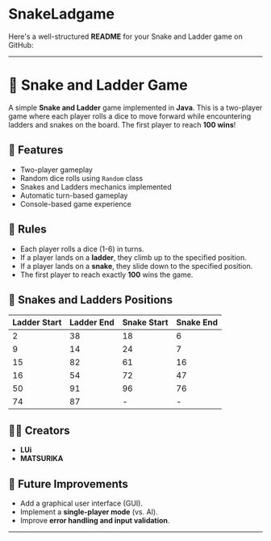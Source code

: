 # SnakeLadgame
Here's a well-structured **README** for your Snake and Ladder game on GitHub:  

---

# 🎲 Snake and Ladder Game  

A simple **Snake and Ladder** game implemented in **Java**. This is a two-player game where each player rolls a dice to move forward while encountering ladders and snakes on the board. The first player to reach **100 wins**!  

## 🚀 Features  

- Two-player gameplay  
- Random dice rolls using `Random` class  
- Snakes and Ladders mechanics implemented  
- Automatic turn-based gameplay  
- Console-based game experience  



## 🎯 Rules  

- Each player rolls a dice (1-6) in turns.  
- If a player lands on a **ladder**, they climb up to the specified position.  
- If a player lands on a **snake**, they slide down to the specified position.  
- The first player to reach exactly **100** wins the game.  

## 📝 Snakes and Ladders Positions  

| Ladder Start | Ladder End | Snake Start | Snake End |
|-------------|-----------|------------|----------|
| 2          | 38        | 18         | 6        |
| 9          | 14        | 24         | 7        |
| 15         | 82        | 61         | 16       |
| 16         | 54        | 72         | 47       |
| 50         | 91        | 96         | 76       |
| 74         | 87        | -          | -        |

## 👨‍💻 Creators  
- **LUi**  
- **MATSURIKA**  

## 📌 Future Improvements  
- Add a graphical user interface (GUI).  
- Implement a **single-player mode** (vs. AI).  
- Improve **error handling and input validation**.  

---


